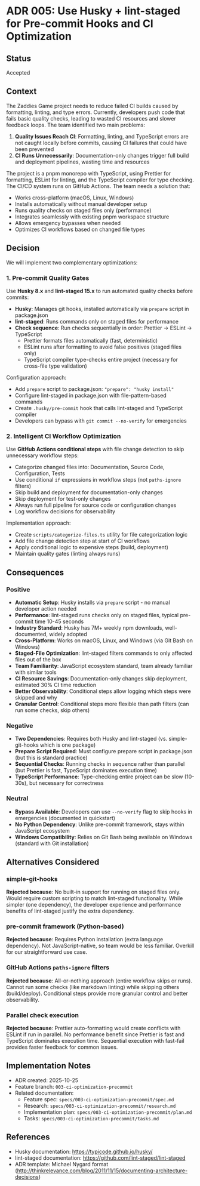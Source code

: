 # ADR 005: Use Husky + lint-staged for Pre-commit Hooks and CI Optimization

## Status

Accepted

## Context

The Zaddies Game project needs to reduce failed CI builds caused by formatting, linting, and type errors. Currently, developers push code that fails basic quality checks, leading to wasted CI resources and slower feedback loops. The team identified two main problems:

1. **Quality Issues Reach CI**: Formatting, linting, and TypeScript errors are not caught locally before commits, causing CI failures that could have been prevented
2. **CI Runs Unnecessarily**: Documentation-only changes trigger full build and deployment pipelines, wasting time and resources

The project is a pnpm monorepo with TypeScript, using Prettier for formatting, ESLint for linting, and the TypeScript compiler for type checking. The CI/CD system runs on GitHub Actions. The team needs a solution that:

- Works cross-platform (macOS, Linux, Windows)
- Installs automatically without manual developer setup
- Runs quality checks on staged files only (performance)
- Integrates seamlessly with existing pnpm workspace structure
- Allows emergency bypasses when needed
- Optimizes CI workflows based on changed file types

## Decision

We will implement two complementary optimizations:

### 1. Pre-commit Quality Gates

Use **Husky 8.x** and **lint-staged 15.x** to run automated quality checks before commits:

- **Husky**: Manages git hooks, installed automatically via `prepare` script in package.json
- **lint-staged**: Runs commands only on staged files for performance
- **Check sequence**: Run checks sequentially in order: Prettier → ESLint → TypeScript
  - Prettier formats files automatically (fast, deterministic)
  - ESLint runs after formatting to avoid false positives (staged files only)
  - TypeScript compiler type-checks entire project (necessary for cross-file type validation)

Configuration approach:
- Add `prepare` script to package.json: `"prepare": "husky install"`
- Configure lint-staged in package.json with file-pattern-based commands
- Create `.husky/pre-commit` hook that calls lint-staged and TypeScript compiler
- Developers can bypass with `git commit --no-verify` for emergencies

### 2. Intelligent CI Workflow Optimization

Use **GitHub Actions conditional steps** with file change detection to skip unnecessary workflow steps:

- Categorize changed files into: Documentation, Source Code, Configuration, Tests
- Use conditional `if` expressions in workflow steps (not `paths-ignore` filters)
- Skip build and deployment for documentation-only changes
- Skip deployment for test-only changes
- Always run full pipeline for source code or configuration changes
- Log workflow decisions for observability

Implementation approach:
- Create `scripts/categorize-files.ts` utility for file categorization logic
- Add file change detection step at start of CI workflows
- Apply conditional logic to expensive steps (build, deployment)
- Maintain quality gates (linting always runs)

## Consequences

### Positive

- **Automatic Setup**: Husky installs via `prepare` script - no manual developer action needed
- **Performance**: lint-staged runs checks only on staged files, typical pre-commit time 10-45 seconds
- **Industry Standard**: Husky has 7M+ weekly npm downloads, well-documented, widely adopted
- **Cross-Platform**: Works on macOS, Linux, and Windows (via Git Bash on Windows)
- **Staged-File Optimization**: lint-staged filters commands to only affected files out of the box
- **Team Familiarity**: JavaScript ecosystem standard, team already familiar with similar tools
- **CI Resource Savings**: Documentation-only changes skip deployment, estimated 30% CI time reduction
- **Better Observability**: Conditional steps allow logging which steps were skipped and why
- **Granular Control**: Conditional steps more flexible than path filters (can run some checks, skip others)

### Negative

- **Two Dependencies**: Requires both Husky and lint-staged (vs. simple-git-hooks which is one package)
- **Prepare Script Required**: Must configure prepare script in package.json (but this is standard practice)
- **Sequential Checks**: Running checks in sequence rather than parallel (but Prettier is fast, TypeScript dominates execution time)
- **TypeScript Performance**: Type-checking entire project can be slow (10-30s), but necessary for correctness

### Neutral

- **Bypass Available**: Developers can use `--no-verify` flag to skip hooks in emergencies (documented in quickstart)
- **No Python Dependency**: Unlike pre-commit framework, stays within JavaScript ecosystem
- **Windows Compatibility**: Relies on Git Bash being available on Windows (standard with Git installation)

## Alternatives Considered

### simple-git-hooks

**Rejected because**: No built-in support for running on staged files only. Would require custom scripting to match lint-staged functionality. While simpler (one dependency), the developer experience and performance benefits of lint-staged justify the extra dependency.

### pre-commit framework (Python-based)

**Rejected because**: Requires Python installation (extra language dependency). Not JavaScript-native, so team would be less familiar. Overkill for our straightforward use case.

### GitHub Actions `paths-ignore` filters

**Rejected because**: All-or-nothing approach (entire workflow skips or runs). Cannot run some checks (like markdown linting) while skipping others (build/deploy). Conditional steps provide more granular control and better observability.

### Parallel check execution

**Rejected because**: Prettier auto-formatting would create conflicts with ESLint if run in parallel. No performance benefit since Prettier is fast and TypeScript dominates execution time. Sequential execution with fast-fail provides faster feedback for common issues.

## Implementation Notes

- ADR created: 2025-10-25
- Feature branch: `003-ci-optimization-precommit`
- Related documentation:
  - Feature spec: `specs/003-ci-optimization-precommit/spec.md`
  - Research: `specs/003-ci-optimization-precommit/research.md`
  - Implementation plan: `specs/003-ci-optimization-precommit/plan.md`
  - Tasks: `specs/003-ci-optimization-precommit/tasks.md`

## References

- Husky documentation: https://typicode.github.io/husky/
- lint-staged documentation: https://github.com/lint-staged/lint-staged
- ADR template: Michael Nygard format (http://thinkrelevance.com/blog/2011/11/15/documenting-architecture-decisions)
